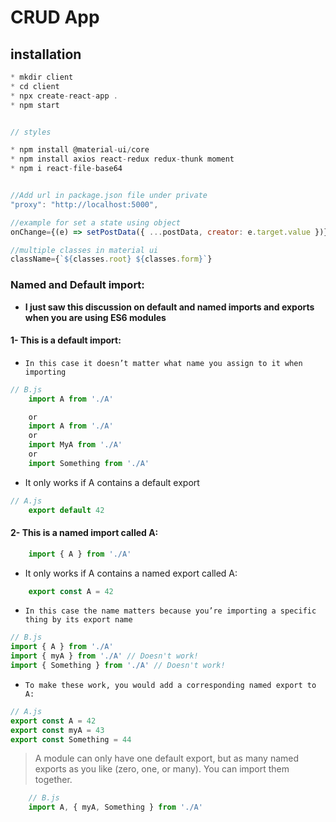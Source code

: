 # CRUD App

## installation

```javaScript
* mkdir client
* cd client
* npx create-react-app .
* npm start


// styles

* npm install @material-ui/core
* npm install axios react-redux redux-thunk moment
* npm i react-file-base64


//Add url in package.json file under private
"proxy": "http://localhost:5000",

//example for set a state using object
onChange={(e) => setPostData({ ...postData, creator: e.target.value })}

//multiple classes in material ui
className={`${classes.root} ${classes.form}`}
```

### Named and Default import: 

* **I just saw this discussion on default and named imports and exports when you are using ES6 modules**

#### 1- **This is a default import:**
* `In this case it doesn’t matter what name you assign to it when importing`

```javascript
// B.js
    import A from './A'

    or
    import A from './A'
    or
    import MyA from './A'
    or
    import Something from './A'
```

* It only works if A contains a default export
```javascript
// A.js
    export default 42
```


#### **2- This is a named import called A:**

```javascript
    import { A } from './A'
```
* It only works if A contains a named export called A:

```javascript
    export const A = 42
```

* `In this case the name matters because you’re importing a specific thing by its export name`

```javascript
// B.js
import { A } from './A'
import { myA } from './A' // Doesn't work!
import { Something } from './A' // Doesn't work!
```
* `To make these work, you would add a corresponding named export to A:`

```javascript
// A.js
export const A = 42
export const myA = 43
export const Something = 44
```

> A module can only have one default export, but as many named exports as you like (zero, one, or many). You can import them together.

```javascript
    // B.js
    import A, { myA, Something } from './A'
```